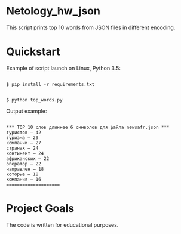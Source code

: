# Netology_hw_json

This script prints top 10 words from JSON files in different encoding.

# Quickstart

Example of script launch on Linux, Python 3.5:

```#!bash

$ pip install -r requirements.txt

```

```#!bash

$ python top_words.py

```

Output example:

```#!bash

*** ТОР 10 слов длиннее 6 символов для файла newsafr.json ***
туристов — 42
туризма — 29
компании — 27
странах — 24
континент — 24
африканских — 22
оператор — 22
направлен — 18
которые — 18
компания — 16
====================
```

# Project Goals

The code is written for educational purposes.

